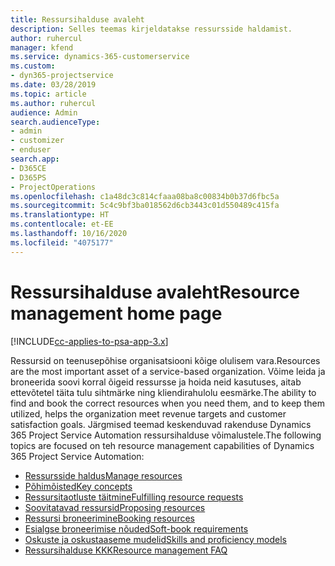 ```yaml
---
title: Ressursihalduse avaleht
description: Selles teemas kirjeldatakse ressursside haldamist.
author: ruhercul
manager: kfend
ms.service: dynamics-365-customerservice
ms.custom:
- dyn365-projectservice
ms.date: 03/28/2019
ms.topic: article
ms.author: ruhercul
audience: Admin
search.audienceType:
- admin
- customizer
- enduser
search.app:
- D365CE
- D365PS
- ProjectOperations
ms.openlocfilehash: c1a48dc3c814cfaaa08ba8c00834b0b37d6fbc5a
ms.sourcegitcommit: 5c4c9bf3ba018562d6cb3443c01d550489c415fa
ms.translationtype: HT
ms.contentlocale: et-EE
ms.lasthandoff: 10/16/2020
ms.locfileid: "4075177"
---
```

# <a name="resource-management-home-page"></a><span data-ttu-id="2b6e3-103">Ressursihalduse avaleht</span><span class="sxs-lookup"><span data-stu-id="2b6e3-103">Resource management home page</span></span>

[!INCLUDE[cc-applies-to-psa-app-3.x](../includes/cc-applies-to-psa-app-3x.md)]

<span data-ttu-id="2b6e3-104">Ressursid on teenusepõhise organisatsiooni kõige olulisem vara.</span><span class="sxs-lookup"><span data-stu-id="2b6e3-104">Resources are the most important asset of a service-based organization.</span></span> <span data-ttu-id="2b6e3-105">Võime leida ja broneerida soovi korral õigeid ressursse ja hoida neid kasutuses, aitab ettevõtetel täita tulu sihtmärke ning kliendirahulolu eesmärke.</span><span class="sxs-lookup"><span data-stu-id="2b6e3-105">The ability to find and book the correct resources when you need them, and to keep them utilized, helps the organization meet revenue targets and customer satisfaction goals.</span></span> <span data-ttu-id="2b6e3-106">Järgmised teemad keskenduvad rakenduse Dynamics 365 Project Service Automation ressursihalduse võimalustele.</span><span class="sxs-lookup"><span data-stu-id="2b6e3-106">The following topics are focused on teh resource management capabilities of Dynamics 365 Project Service Automation:</span></span>

- [<span data-ttu-id="2b6e3-107">Ressursside haldus</span><span class="sxs-lookup"><span data-stu-id="2b6e3-107">Manage resources</span></span>](manage-resources.md)
- [<span data-ttu-id="2b6e3-108">Põhimõisted</span><span class="sxs-lookup"><span data-stu-id="2b6e3-108">Key concepts</span></span>](reports-key-concepts.md)
- [<span data-ttu-id="2b6e3-109">Ressursitaotluste täitmine</span><span class="sxs-lookup"><span data-stu-id="2b6e3-109">Fulfilling resource requests</span></span>](resource-management-fulfill-requests.md)
- [<span data-ttu-id="2b6e3-110">Soovitatavad ressursid</span><span class="sxs-lookup"><span data-stu-id="2b6e3-110">Proposing resources</span></span>](resource-management-propose-resources.md)
- [<span data-ttu-id="2b6e3-111">Ressursi broneerimine</span><span class="sxs-lookup"><span data-stu-id="2b6e3-111">Booking resources</span></span>](resource-management-book-resources-scheduleboard.md)
- [<span data-ttu-id="2b6e3-112">Esialgse broneerimise nõuded</span><span class="sxs-lookup"><span data-stu-id="2b6e3-112">Soft-book requirements</span></span>](resource-management-softbook-requirements.md)
- [<span data-ttu-id="2b6e3-113">Oskuste ja oskustaaseme mudelid</span><span class="sxs-lookup"><span data-stu-id="2b6e3-113">Skills and proficiency models</span></span>](resource-management-skills-proficiency.md)
- [<span data-ttu-id="2b6e3-114">Ressursihalduse KKK</span><span class="sxs-lookup"><span data-stu-id="2b6e3-114">Resource management FAQ</span></span>](resource-management-faq.md)
